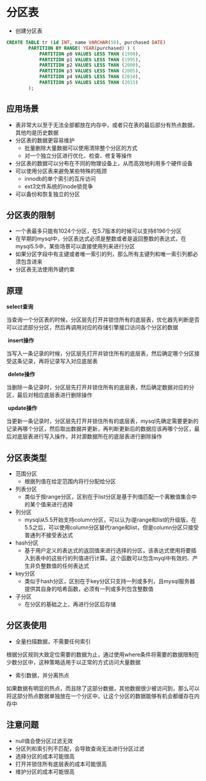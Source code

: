 # 分区表

- 创建分区表

```sql
CREATE TABLE tr (id INT, name VARCHAR(50), purchased DATE)
        PARTITION BY RANGE( YEAR(purchased) ) (
            PARTITION p0 VALUES LESS THAN (1990),
            PARTITION p1 VALUES LESS THAN (1995),
            PARTITION p2 VALUES LESS THAN (2000),
            PARTITION p3 VALUES LESS THAN (2005),
            PARTITION p4 VALUES LESS THAN (2010),
            PARTITION p5 VALUES LESS THAN (2015)
        );
```

## 应用场景

- 表非常大以至于无法全部都放在内存中，或者只在表的最后部分有热点数据，其他均是历史数据
- 分区表的数据更容易维护
	- 批量删除大量数据可以使用清除整个分区的方式
	- 对一个独立分区进行优化、检查、修复等操作
- 分区表的数据可以分布在不同的物理设备上，从而高效地利用多个硬件设备
- 可以使用分区表来避免某些特殊的瓶颈
	- innodb的单个索引的互斥访问
	- ext3文件系统的inode锁竞争
- 可以备份和恢复独立的分区

## 分区表的限制

- 一个表最多只能有1024个分区，在5.7版本的时候可以支持8196个分区
- 在早期的mysql中，分区表达式必须是整数或者是返回整数的表达式，在mysql5.5中，某些场景可以直接使用列来进行分区
- 如果分区字段中有主键或者唯一索引的列，那么所有主键列和唯一索引列都必须包含进来
- 分区表无法使用外键约束

## 原理

**select查询**

​		当查询一个分区表的时候，分区层先打开并锁住所有的底层表，优化器先判断是否可以过滤部分分区，然后再调用对应的存储引擎接口访问各个分区的数据

​		**insert操作**

​		当写入一条记录的时候，分区层先打开并锁住所有的底层表，然后确定哪个分区接受这条记录，再将记录写入对应底层表

​		**delete操作**

​		当删除一条记录时，分区层先打开并锁住所有的底层表，然后确定数据对应的分区，最后对相应底层表进行删除操作

​		**update操作**

​		当更新一条记录时，分区层先打开并锁住所有的底层表，mysql先确定需要更新的记录再哪个分区，然后取出数据并更新，再判断更新后的数据应该再哪个分区，最后对底层表进行写入操作，并对源数据所在的底层表进行删除操作

## 分区表类型

- 范围分区
  - 根据列值在给定范围内将行分配给分区
- 列表分区
  - 类似于按range分区，区别在于list分区是基于列值匹配一个离散值集合中的某个值来进行选择
- 列分区
  - mysql从5.5开始支持column分区，可以认为i是range和list的升级版，在5.5之后，可以使用column分区替代range和list，但是column分区只接受普通列不接受表达式
- hash分区
  - 基于用户定义的表达式的返回值来进行选择的分区，该表达式使用将要插入到表中的这些行的列值进行计算。这个函数可以包含myql中有效的、产生非负整数值的任何表达式
- key分区
  - 类似于hash分区，区别在于key分区只支持一列或多列，且mysql服务器提供其自身的哈希函数，必须有一列或多列包含整数值
- 子分区
  - 在分区的基础之上，再进行分区后存储

## 分区表使用

- 全量扫描数据，不需要任何索引

根据分区规则大致定位需要的数据为止，通过使用where条件将需要的数据限制在少数分区中，这种策略适用于以正常的方式访问大量数据

- 索引数据，并分离热点

如果数据有明显的热点，而且除了这部分数据，其他数据很少被访问到，那么可以将这部分热点数据单独放在一个分区中，让这个分区的数据能够有机会都缓存在内存中

## 注意问题

- null值会使分区过滤无效
- 分区列和索引列不匹配，会导致查询无法进行分区过滤
- 选择分区的成本可能很高
- 打开并锁住所有底层表的成本可能很高
- 维护分区的成本可能很高